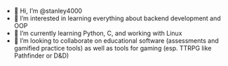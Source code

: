 - 👋 Hi, I’m @stanley4000
- 👀 I’m interested in learning everything about backend development and OOP
- 🌱 I’m currently learning Python, C, and working with Linux
- 💞️ I’m looking to collaborate on educational software (assessments and gamified practice tools) as well as tools for gaming (esp. TTRPG like Pathfinder or D&D)


<!---
stanley4000/stanley4000 is a ✨ special ✨ repository because its `README.md` (this file) appears on your GitHub profile.
You can click the Preview link to take a look at your changes.
--->

